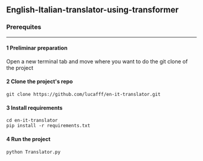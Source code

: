 ## English-Italian-translator-using-transformer

### Prerequites
***

#### 1 Preliminar preparation

Open a new terminal tab and move where you want to do the git clone of the project

#### 2 Clone the project's repo 
```
git clone https://github.com/lucafff/en-it-translator.git
```

#### 3 Install requirements 
```
cd en-it-translator
pip install -r requirements.txt
```

#### 4 Run the project
```
python Translator.py
```
